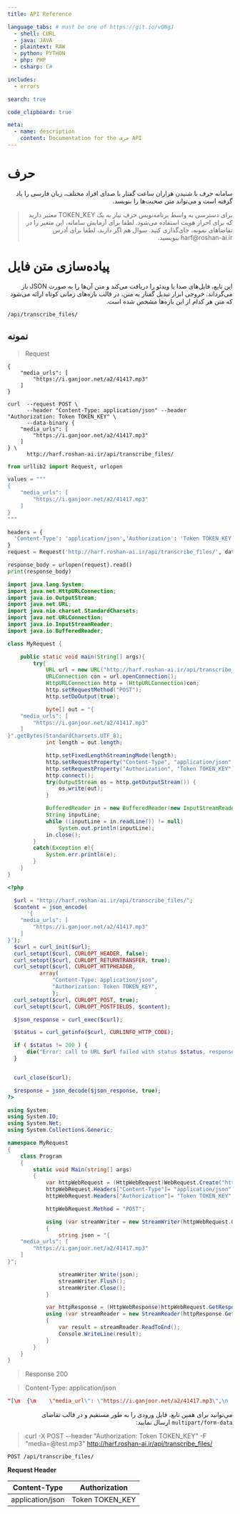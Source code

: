 ```yaml
---
title: API Reference

language_tabs: # must be one of https://git.io/vQNgJ
  - shell: CURL
  - java: JAVA
  - plaintext: RAW
  - python: PYTHON
  - php: PHP
  - csharp: C#

includes:
  - errors

search: true

code_clipboard: true

meta:
  - name: description
    content: Documentation for the حرف API
---
```


# حرف

<div dir=rtl>
سامانه حرف با شنیدن هزاران ساعت گفتار با صدای افراد مختلف، زبان فارسی را یاد گرفته است و می‌تواند متن صحبت‌ها را بنویسد.
</div>

<blockquote dir=rtl>
برای دسترسی به واسط برنامه‌نویس حرف نیاز به یک TOKEN_KEY معتبر دارید که برای احراز هویت استفاده می‌شود. لطفا برای آزمایش سامانه، این متغیر را در تقاضاهای نمونه، جای‌گذاری کنید. سوال هم اگر دارید، لطفا برای آدرس harf@roshan-ai.ir بنویسید.
</blockquote>

# پیاده‌سازی متن فایل

<div dir=rtl>
این تابع، فایل‌های صدا یا ویدئو را دریافت می‌کند و متن آن‌ها را به صورت JSON باز می‌گرداند. خروجی ابزار تبدیل گفتار به متن، در قالب بازه‌های زمانی کوتاه ارائه می‌شود که متن هر کدام از این بازه‌ها مشخص شده است.
</div>

`/api/transcribe_files/`

## نمونه

> Request

```plaintext
{
    "media_urls": [
        "https://i.ganjoor.net/a2/41417.mp3"
    ]
}
```

```shell
curl  --request POST \ 
      --header "Content-Type: application/json" --header "Authorization: Token TOKEN_KEY" \
      --data-binary {
    "media_urls": [
        "https://i.ganjoor.net/a2/41417.mp3"
    ]
} \
      http://harf.roshan-ai.ir/api/transcribe_files/
```

```python
from urllib2 import Request, urlopen

values = """
{
    "media_urls": [
        "https://i.ganjoor.net/a2/41417.mp3"
    ]
}
"""

headers = {
  'Content-Type': 'application/json','Authorization': 'Token TOKEN_KEY',
}
request = Request('http://harf.roshan-ai.ir/api/transcribe_files/', data=values, headers=headers)

response_body = urlopen(request).read()
print(response_body)
```

```java
import java.lang.System;
import java.net.HttpURLConnection;
import java.io.OutputStream;
import java.net.URL;
import java.nio.charset.StandardCharsets;
import java.net.URLConnection;
import java.io.InputStreamReader;
import java.io.BufferedReader;

class MyRequest {

    public static void main(String[] args){
        try{
            URL url = new URL("http://harf.roshan-ai.ir/api/transcribe_files/");
            URLConnection con = url.openConnection();
            HttpURLConnection http = (HttpURLConnection)con;
            http.setRequestMethod("POST");
            http.setDoOutput(true);

            byte[] out = "{
    "media_urls": [
        "https://i.ganjoor.net/a2/41417.mp3"
    ]
}".getBytes(StandardCharsets.UTF_8);
            int length = out.length;

            http.setFixedLengthStreamingMode(length);
            http.setRequestProperty("Content-Type", "application/json");
            http.setRequestProperty("Authorization", "Token TOKEN_KEY");
            http.connect();
            try(OutputStream os = http.getOutputStream()) {
                os.write(out);
            }

            BufferedReader in = new BufferedReader(new InputStreamReader(http.getInputStream()));
            String inputLine;
            while ((inputLine = in.readLine()) != null)
                System.out.println(inputLine);
            in.close();
        }
        catch(Exception e){
            System.err.println(e);
        }
    }
}
```

```php
<?php

  $url = "http://harf.roshan-ai.ir/api/transcribe_files/";
  $content = json_encode(
      '{
    "media_urls": [
        "https://i.ganjoor.net/a2/41417.mp3"
    ]
}');
  $curl = curl_init($url);
  curl_setopt($curl, CURLOPT_HEADER, false);
  curl_setopt($curl, CURLOPT_RETURNTRANSFER, true);
  curl_setopt($curl, CURLOPT_HTTPHEADER,
          array(
              "Content-Type: application/json",
              "Authorization: Token TOKEN_KEY",
              );
  curl_setopt($curl, CURLOPT_POST, true);
  curl_setopt($curl, CURLOPT_POSTFIELDS, $content);

  $json_response = curl_exec($curl);

  $status = curl_getinfo($curl, CURLINFO_HTTP_CODE);

  if ( $status != 200 ) {
      die("Error: call to URL $url failed with status $status, response $json_response, curl_error " . curl_error($curl) . ", curl_errno " . curl_errno($curl));
  }


  curl_close($curl);

  $response = json_decode($json_response, true);
?>
```

```csharp
using System;
using System.IO;
using System.Net;
using System.Collections.Generic;

namespace MyRequest
{
    class Program
    {
        static void Main(string[] args)
        {
            var httpWebRequest = (HttpWebRequest)WebRequest.Create("http://harf.roshan-ai.ir/api/transcribe_files/");
            httpWebRequest.Headers["Content-Type"]= "application/json";
            httpWebRequest.Headers["Authorization"]= "Token TOKEN_KEY";

            httpWebRequest.Method = "POST";

            using (var streamWriter = new StreamWriter(httpWebRequest.GetRequestStream()))
            {
                string json = "{
    "media_urls": [
        "https://i.ganjoor.net/a2/41417.mp3"
    ]
}";

                streamWriter.Write(json);
                streamWriter.Flush();
                streamWriter.Close();
            }

            var httpResponse = (HttpWebResponse)httpWebRequest.GetResponse();
            using (var streamReader = new StreamReader(httpResponse.GetResponseStream()))
            {
                var result = streamReader.ReadToEnd();
                Console.WriteLine(result);
            }
        }
    }
}
```

> Response 200

> Content-Type: application/json

```json
"[\n  {\n    \"media_url\": \"https://i.ganjoor.net/a2/41417.mp3\",\n    \"duration\": \"0:00:44\",\n    \"segments\": [\n      {\n        \"start\": \"0:00:00\",\n        \"end\": \"0:00:02\",\n        \"text\": \"حکایت\"\n      },\n      {\n        \"start\": \"0:00:02\",\n        \"end\": \"0:00:06\",\n        \"text\": \"یکی را از حکما شنیدم که می گفت\"\n      },\n      {\n        \"start\": \"0:00:06\",\n        \"end\": \"0:00:11\",\n        \"text\": \"هرگز کسی به جهل خویش اقرار نکرده است\"\n      },\n      {\n        \"start\": \"0:00:11\",\n        \"end\": \"0:00:16\",\n        \"text\": \"مگر آن کس که چون دیگری در سخن باشد\"\n      },\n      {\n        \"start\": \"0:00:16\",\n        \"end\": \"0:00:21\",\n        \"text\": \"همچنان ناتمام گفته سخن آغاز کند\"\n      },\n      ...\n    ]\n  }\n]\n"
```

<div dir=rtl>
می‌توانید برای همین تابع، فایل ورودی را به طور مستقیم و در قالب تقاضای <code>multipart/form-data</code> ارسال نمایید:
</div>

> curl -X POST --header "Authorization: Token TOKEN_KEY" -F "media=@test.mp3" http://harf.roshan-ai.ir/api/transcribe_files/

`POST /api/transcribe_files/`

**Request Header**

Content-Type | Authorization
------------ | -------------
application/json | Token TOKEN_KEY

